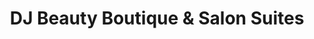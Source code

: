 ---
title: "DJ Beauty Boutique & Salon Suites"
url: /baltimore/dj-beauty-boutique-and-salon-suites/
shop: beauty
---